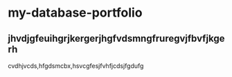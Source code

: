 # my-database-portfolio
## jhvdjgfeuihgrjkergerjhgfvdsmngfruregvjfbvfjkgerh
cvdhjvcds,hfgdsmcbx,hsvcgfesjfvhfjcdsjfgdufg
